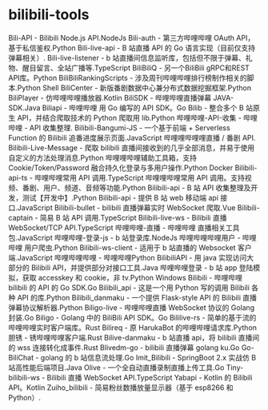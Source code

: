 # bilibili-tools
Bili-API - Bilibili Node.js API.NodeJs
Bili-auth - 第三方哔哩哔哩 OAuth API，基于私信鉴权.Python
Bili-live-api - B 站直播 API 的 Go 语言实现（目前仅支持弹幕相关）.
Bili-live-listener - b 站直播间信息监听库，包括但不限于弹幕、礼物、醒目留言、全站广播等.TypeScript
BiliBiliQ - 另一个BiliBili gRPC和REST API库。Python
BiliBiliRankingScripts - 涉及周刊哔哩哔哩排行榜制作相关的脚本.Python Shell
BiliCenter - 新版番剧数据中心兼分布式数据挖掘框架.Python
BiliPlayer - 仿哔哩哔哩播放器.Kotlin
BiliSDK - 哔哩哔哩直播弹幕 JAVA-SDK.Java
Biliapi - 哔哩哔哩 用 Go 编写的 API SDK。Go
Bilib - 整合多个 B 站原生 API，并结合爬取技术的 Python 爬取用 lib.Python
哔哩哔哩-API-收集 - 哔哩哔哩 - API 收集整理.
Bilibili-Bangumi-JS - 一个基于前端 + Serverless Function 的 Bilibili 追番进度展示页面.JavaScript
哔哩哩哔哩哩直播 / 番剧 API.
Bilibili-Live-Message - 爬取 bilibili 直播间接收到的几乎全部消息，并易于使用自定义的方法处理消息.Python
哔哩哩哔哩辅助工具箱，支持 Cookie/Token/Password 融合持久化登录与多用户操作.Python Docker
Bilibili-api-ts - 哔哩哔哩常用 API 调用.TypeScript
哔哩哩哔哩常用 API 调用。支持视频、番剧、用户、频道、音频等功能.Python
Bilibili-api - B 站 API 收集整理及开发，测试【开发中】.Python
Bilibili-api - 提供 B 站 web 移动端 api 接口.JavaScript
Bilibili-bullet - bilibili 直播弹幕实时 WebSocket 爬取.Vue
Bilibili-captain - 简易 B 站 API 调用.TypeScript
Bilibili-live-ws - Bilibili 直播 WebSocket/TCP API.TypeScript
哔哩哔哩-直播 - 哔哩哔哩 直播相关工具包.JavaScript
哔哩哔哩-登录-js - b 站登录库.NodeJs
哔哩哔哩哔哩用户 - 哔哩哔哩 用户爬虫.Python
Bilibili-ws-client - 适用于 b 站直播的 Websocket 客户端.JavaScript
哔哩哔哩哔哩 - 哔哩哔哩Python
BilibiliAPI - 用 java 实现访问大部分的 Bilibili API，并提供部分对接口工具.Java
哔哩哔哩登录 - b 站 app 登陆模拟，获取 accesskey 和 cookie，非 tv.Python Windows
Bilibili - 哔哩哔哩 bilibili 的 API 的 Go SDK.Go
Bilibili_api - 这是一个用 Python 写的调用 Bilibili 各种 API 的库.Python
Bilibili_danmaku - 一个提供 Flask-style API 的 Bilibili 直播弹幕协议解析器.Python
Biligo-live - 哔哩哔哩直播 WebSocket 协议的 Golang 封装.Go
Biligo - Golang 中的 BiliBili API SDK。Go
Bililive-rs - 简单的基于流的哔哩哔哩实时客户端库。Rust
Bilireq - 原 HarukaBot 的哔哩哔哩请求库.Python
胆锈 - 锈哔哩哔哩客户端.Rust
Bilive-danmaku - b 站直播 api，将 bilibili 直播间的 wss 连接转化成事件.Rust
Blivedm-go - bilibili 直播弹幕 golang ku.Go
Go-BiliChat - golang 的 b 站信息流处理.Go
Imit_Bilibili - SpringBoot 2.x 实战仿 B 站高性能后端项目.Java
Olive - 一个全自动直播录制直播上传工具.Go
Tiny-bilibili-ws - Bilibili 直播 WebSocket API.TypeScript
Yabapi - Kotlin 的 Bilibili API。Kotlin
Zuiho_bilibili - 简易粉丝数播放量显示器（基于 esp8266 和 Python）.
